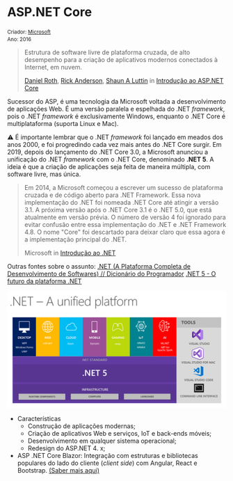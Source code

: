 # ASP.NET Core

<small>Criador: <a href="https://github.com/microsoft">Microsoft</a> <br/>Ano: 2016</small>

>Estrutura de software livre de plataforma cruzada, de alto desempenho para a criação de aplicativos modernos conectados à Internet, em nuvem.
>
>[Daniel Roth](https://github.com/danroth27), [Rick Anderson](https://github.com/Rick-Anderson), [Shaun A Luttin](https://github.com/shaunluttin) in [Introdução ao ASP.NET Core](https://docs.microsoft.com/pt-br/aspnet/core/introduction-to-aspnet-core?view=aspnetcore-5.0)

Sucessor do ASP, é uma tecnologia da Microsoft voltada a desenvolvimento de aplicações Web. É uma versão paralela e espelhada do .NET *framework*, pois o .NET *framework* é exclusivamente Windows, enquanto o .NET Core é multiplataforma (suporta Linux e Mac).  

:warning: É importante lembrar que o .NET *framework* foi lançado em meados dos anos 2000, e foi progredindo cada vez mais antes do .NET Core surgir. Em 2019, depois do lançamento do .NET Core 3.0, a Microsoft anunciou a unificação do .NET *framework* com o .NET Core, denominado **.NET 5**. A ideia é que a criação de aplicações seja feita de maneira múltipla, com software livre, mas única.

> Em 2014, a Microsoft começou a escrever um sucesso de plataforma cruzada e de código aberto para .NET Framework. Essa nova implementação do .NET foi nomeada .NET Core até atingir a versão 3.1. A próxima versão após o .NET Core 3.1 é o .NET 5.0, que está atualmente em versão prévia. O  número de versão 4 foi ignorado para evitar confusão entre essa  implementação do .NET e .NET Framework 4.8. O nome "Core" foi descartado para deixar claro que essa agora é a implementação principal do .NET.
>
> Microsoft in [Introdução ao .NET](https://docs.microsoft.com/pt-br/dotnet/core/introduction)

Outras fontes sobre o assunto: [.NET (A Plataforma Completa de Desenvolvimento de Softwares) // Dicionário do Programador](https://www.youtube.com/watch?v=hlgm_1Bzt-4) [.NET 5 - O futuro da plataforma .NET](http://www.macoratti.net/19/07/net5_net1.htm)

![.NET 5](.\dotnet5_platform.png)

- Características
  - Construção de aplicações modernas;
  - Criação de aplicativos Web e serviços, IoT e back-ends móveis;
  - Desenvolvimento em qualquer sistema operacional;
  - Redesign do ASP.NET 4. x;
- ASP .NET Core Blazor: Integração com estruturas e bibliotecas populares do lado do cliente (*client side*) com Angular, React e Bootstrap. [(Saber mais aqui)](https://docs.microsoft.com/pt-br/aspnet/core/blazor/?view=aspnetcore-5.0)
